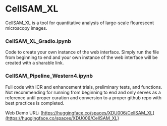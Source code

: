 # CellSAM_XL
CellSAM_XL is a tool for quantitative analysis of large-scale flourescent microscopy images. 

### CellSAM_XL_Gradio.ipynb
Code to create your own instance of the web interface. Simply run the file from beginning to end and your own instance of the web interface will be created with a sharable link. 

### CellSAM_Pipeline_Western4.ipynb
Full code with ICR and enhancement trials, preliminary tests, and functions. Not recommending for running from beginning to end and only serves as a reference until proper curation and conversion to a proper github repo with best practices is completed.



Web Demo URL: [https://huggingface.co/spaces/XDU006/CellSAM_XL](https://huggingface.co/spaces/XDU006/CellSAM_XL)
